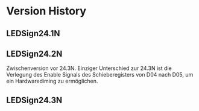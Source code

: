 ﻿# Version History

## LEDSign24.1N

## LEDSign24.2N
Zwischenversion vor 24.3N. Einziger Unterschied zur 24.3N ist die Verlegung des Enable Signals des Schieberegisters von D04 nach D05, um ein Hardwarediming zu ermöglichen.

## LEDSign24.3N
